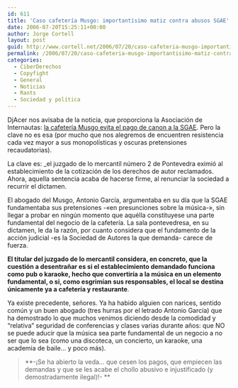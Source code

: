 ```yaml
---
id: 611
title: 'Caso cafeterí­a Musgo: importantí­simo matiz contra abusos SGAE'
date: 2006-07-20T15:25:11+00:00
author: Jorge Cortell
layout: post
guid: http://www.cortell.net/2006/07/20/caso-cafeteria-musgo-importantisimo-matiz-contra-abusos-sgae/
permalink: /2006/07/20/caso-cafeteria-musgo-importantisimo-matiz-contra-abusos-sgae/
categories:
  - CiberDerechos
  - Copyfight
  - General
  - Noticias
  - Rants
  - Sociedad y polí­tica
---
```

DjAcer nos avisaba de la noticia, que proporciona la Asociación de Internautas: <a target="_blank" title="Cafeterí­a Musgo lucha y gana" href="http://www.internautas.org/html/3809.html">la cafeterí­a Musgo evita el pago de canon a la SGAE</a>. Pero la clave no es esa (por mucho que nos alegremos de encuentren resistencia cada vez mayor a sus monopolí­sticas y oscuras pretensiones recaudatorias).

La clave es: _el juzgado de lo mercantil número 2 de Pontevedra eximió al establecimiento de la cotización de los derechos de autor reclamados. Ahora, aquella sentencia acaba de hacerse firme, al renunciar la sociedad a recurrir el dictamen.</p> 

El abogado del Musgo, Antonio Garcí­a, argumentaba en su dí­a que la SGAE fundamentaba sus pretensiones -«en presunciones sobre la música-», sin llegar a probar en ningún momento que aquélla constituyese una parte fundamental del negocio de la cafeterí­a. La sala pontevedresa, en su dictamen, le da la razón, por cuanto considera que el fundamento de la acción judicial -es la Sociedad de Autores la que demanda- carece de fuerza.

**El titular del juzgado de lo mercantil considera, en concreto, que la cuestión a desentrañar es si el establecimiento demandado funciona como pub o karaoke, hecho que convertirí­a a la música en un elemento fundamental, o si, como esgrimí­an sus responsables, el local se destina únicamente ya a cafeterí­a y restaurante**</em>.

Ya existe precedente, señores. Ya ha habido alguien con narices, sentido común y un buen abogado (tres hurras por el letrado Antonio Garcí­a) que ha demostrado lo que muchos venimos diciendo desde la comodidad y &#8220;relativa&#8221; seguridad de conferencias y clases varias durante años: que NO se puede aducir que la música sea parte fundamental de un negocio a no ser que lo sea (como una discoteca, un concierto, un karaoke, una academia de baile&#8230; y poco más).

> **-¡Se ha abierto la veda&#8230; que cesen los pagos, que empiecen las demandas y que se les acabe el chollo abusivo e injustificado (y demostradamente ilegal)!- **